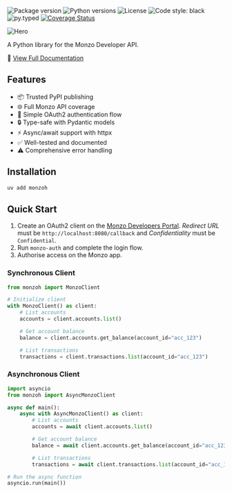 ![Package version](https://img.shields.io/pypi/v/monzoh)
![Python versions](https://img.shields.io/pypi/pyversions/monzoh.svg)
![License](https://img.shields.io/pypi/l/monzoh)
![Code style: black](https://img.shields.io/badge/code%20style-black-000000.svg)
![py.typed](https://img.shields.io/badge/py-typed-FFD43B)
[![Coverage Status](https://coveralls.io/repos/github/samdobson/monzoh/badge.svg?branch=main)](https://coveralls.io/github/samdobson/monzoh?branch=main)

![Hero](hero.png)

A Python library for the Monzo Developer API.

📖 [View Full Documentation](https://sjd333-organization.mintlify.app/docs/introduction)


## Features

- 📦 Trusted PyPI publishing
- 🌐 Full Monzo API coverage
- 🔐 Simple OAuth2 authentication flow
- 🔒 Type-safe with Pydantic models
- ⚡ Async/await support with httpx
- ✅ Well-tested and documented
- ⚠️  Comprehensive error handling

## Installation

```bash
uv add monzoh
```

## Quick Start

1. Create an OAuth2 client on the [Monzo Developers Portal](https://developers.monzo.com/). *Redirect URL* must be `http://localhost:8080/callback` and *Confidentiality* must be `Confidential`.
1. Run `monzo-auth` and complete the login flow.
1. Authorise access on the Monzo app.

### Synchronous Client

```python
from monzoh import MonzoClient

# Initialize client
with MonzoClient() as client:
    # List accounts
    accounts = client.accounts.list()

    # Get account balance
    balance = client.accounts.get_balance(account_id="acc_123")

    # List transactions
    transactions = client.transactions.list(account_id="acc_123")
```

### Asynchronous Client

```python
import asyncio
from monzoh import AsyncMonzoClient

async def main():
    async with AsyncMonzoClient() as client:
        # List accounts
        accounts = await client.accounts.list()

        # Get account balance
        balance = await client.accounts.get_balance(account_id="acc_123")

        # List transactions
        transactions = await client.transactions.list(account_id="acc_123")

# Run the async function
asyncio.run(main())
```

